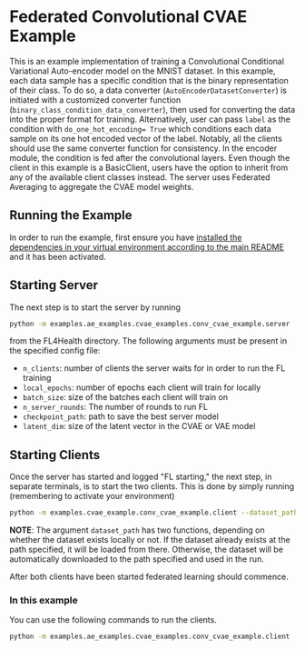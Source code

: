 # Federated Convolutional CVAE Example
This is an example implementation of training a Convolutional Conditional Variational Auto-encoder model on the MNIST dataset. In this example, each data sample has a specific condition that is the binary representation of their class. To do so, a data converter (`AutoEncoderDatasetConverter`) is initiated with a customized converter function (`binary_class_condition_data_converter`), then used for converting the data into the proper format for training. Alternatively, user can pass `label` as the condition with `do_one_hot_encoding= True` which conditions each data sample on its one hot encoded vector of the label. Notably, all the clients should use the same converter function for consistency. In the encoder module, the condition is fed after the convolutional layers. Even though the client in this example is a BasicClient, users have the option to inherit from any of the available client classes instead. The server uses Federated Averaging to aggregate the CVAE model weights.


## Running the Example
In order to run the example, first ensure you have [installed the dependencies in your virtual environment according to the main README](/README.md#development-requirements) and it has been activated.

## Starting Server

The next step is to start the server by running
```bash
python -m examples.ae_examples.cvae_examples.conv_cvae_example.server  --config_path /path/to/config.yaml
```
from the FL4Health directory. The following arguments must be present in the specified config file:
* `n_clients`: number of clients the server waits for in order to run the FL training
* `local_epochs`: number of epochs each client will train for locally
* `batch_size`: size of the batches each client will train on
* `n_server_rounds`: The number of rounds to run FL
* `checkpoint_path`: path to save the best server model
* `latent_dim`: size of the latent vector in the CVAE or VAE model

## Starting Clients

Once the server has started and logged "FL starting," the next step, in separate terminals, is to start the two
clients. This is done by simply running (remembering to activate your environment)
```bash
python -m examples.cvae_example.conv_cvae_example.client --dataset_path /path/to/data
```
**NOTE**: The argument `dataset_path` has two functions, depending on whether the dataset exists locally or not. If
the dataset already exists at the path specified, it will be loaded from there. Otherwise, the dataset will be
automatically downloaded to the path specified and used in the run.

After both clients have been started federated learning should commence.


### In this example
You can use the following commands to run the clients.

```bash
python -m examples.ae_examples.cvae_examples.conv_cvae_example.client --dataset_path examples/datasets/MNIST
```
